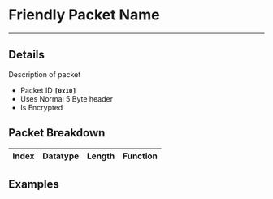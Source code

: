 # Friendly Packet Name #

---


## Details ##

Description of packet
  * Packet ID **`[0x10]`**
  * Uses Normal 5 Byte header
  * Is Encrypted

## Packet Breakdown ##
| Index | Datatype | Length | Function |
|:------|:---------|:-------|:---------|

## Examples ##